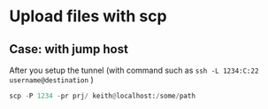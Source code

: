 # Upload files with scp

## Case: with jump host

After you setup the tunnel (with command such as `ssh -L 1234:C:22 username@destination` )

```python
scp -P 1234 -pr prj/ keith@localhost:/some/path
```
